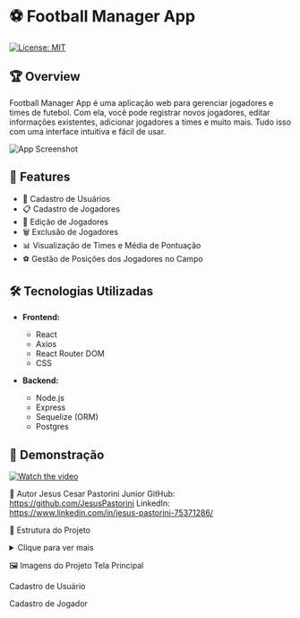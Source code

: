 # ⚽ Football Manager App

[![License: MIT](https://img.shields.io/badge/License-MIT-yellow.svg)](https://opensource.org/licenses/MIT)

## 🏆 Overview

Football Manager App é uma aplicação web para gerenciar jogadores e times de futebol. Com ela, você pode registrar novos jogadores, editar informações existentes, adicionar jogadores a times e muito mais. Tudo isso com uma interface intuitiva e fácil de usar.

![App Screenshot](path/to/screenshot.png)

## 🚀 Features

- 📝 Cadastro de Usuários
- 📋 Cadastro de Jogadores
- 🔄 Edição de Jogadores
- 🗑️ Exclusão de Jogadores
- 📊 Visualização de Times e Média de Pontuação
- ⚽ Gestão de Posições dos Jogadores no Campo

## 🛠️ Tecnologias Utilizadas

- **Frontend:**
  - React
  - Axios
  - React Router DOM
  - CSS

- **Backend:**
  - Node.js
  - Express
  - Sequelize (ORM)
  - Postgres

## 🎥 Demonstração

[![Watch the video](path/to/video-thumbnail.png)](path/to/video.mp4)

👤 Autor
Jesus Cesar Pastorini Junior
GitHub: https://github.com/JesusPastorini
LinkedIn: https://www.linkedin.com/in/jesus-pastorini-75371286/

📂 Estrutura do Projeto
<details>
  <summary>Clique para ver mais</summary>
  
</details>

🖼️ Imagens do Projeto
Tela Principal

Cadastro de Usuário

Cadastro de Jogador
